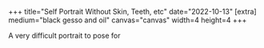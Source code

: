 +++
title="Self Portrait Without Skin, Teeth, etc"
date="2022-10-13"
[extra]
medium="black gesso and oil"
canvas="canvas"
width=4
height=4
+++

A very difficult portrait to pose for
